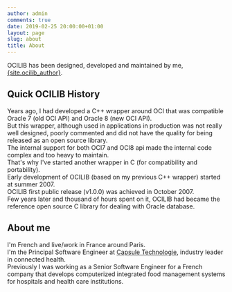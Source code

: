 ```yaml
---
author: admin
comments: true
date: 2019-02-25 20:00:00+01:00
layout: page
slug: about
title: About
---
```


OCILIB has been designed, developed and maintained by me, [{site.ocilib_author}]({{site.meurl}}).

## Quick OCILIB History

Years ago, I had developed a C++ wrapper around OCI that was compatible Oracle 7 (old OCI API) and Oracle 8 (new OCI API).
<br/>
But this wrapper, although used in applications in production was not really well designed, poorly commented and did not have the quality for being released as an open source library. 
<br/>
The internal support for both OCI7 and OCI8 api made the internal code complex and too heavy to maintain.
<br/>
That's why I've started another wrapper in C (for compatibility and portability). 
<br/>
Early development of OCILIB (based on my previous C++ wrapper) started at summer 2007.
<br/>
OCILIB first public release (v1.0.0) was achieved in October 2007.
<br/>
Few years later and thousand of hours spent on it, OCILIB had became the reference open source C library for dealing with Oracle database.
  
## About me

I'm French and live/work in France around Paris.
<br/>
I'm the Principal Software Engineer at [Capsule Technologie](http://www.capsuletech.com), industry leader in connected health.
<br/>
Previously I was working as a Senior Software Engineer for a French company that develops computerized integrated food management systems for hospitals and health care institutions.
